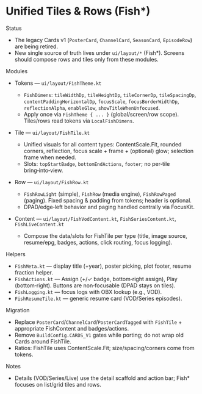 # Unified Tiles & Rows (Fish*)

Status
- The legacy Cards v1 (`PosterCard`, `ChannelCard`, `SeasonCard`, `EpisodeRow`) are being retired.
- New single source of truth lives under `ui/layout/*` (Fish*). Screens should compose rows and tiles only from these modules.

Modules
- Tokens — `ui/layout/FishTheme.kt`
  - `FishDimens`: `tileWidthDp`, `tileHeightDp`, `tileCornerDp`, `tileSpacingDp`, `contentPaddingHorizontalDp`, `focusScale`, `focusBorderWidthDp`, `reflectionAlpha`, `enableGlow`, `showTitleWhenUnfocused`.
  - Apply once via `FishTheme { ... }` (global/screen/row scope). Tiles/rows read tokens via `LocalFishDimens`.

- Tile — `ui/layout/FishTile.kt`
  - Unified visuals for all content types: ContentScale.Fit, rounded corners, reflection, focus scale + frame + (optional) glow; selection frame when needed.
  - Slots: `topStartBadge`, `bottomEndActions`, `footer`; no per‑tile bring‑into‑view.

- Row — `ui/layout/FishRow.kt`
  - `FishRowLight` (simple), `FishRow` (media engine), `FishRowPaged` (paging). Fixed spacing & padding from tokens; header is optional.
  - DPAD/edge‑left behavior and paging handled centrally via FocusKit.

- Content — `ui/layout/FishVodContent.kt`, `FishSeriesContent.kt`, `FishLiveContent.kt`
  - Compose the data/slots for FishTile per type (title, image source, resume/epg, badges, actions, click routing, focus logging).

Helpers
- `FishMeta.kt` — display title (+year), poster picking, plot footer, resume fraction helper.
- `FishActions.kt` — Assign (+/✓ badge, bottom‑right assign), Play (bottom‑right). Buttons are non‑focusable (DPAD stays on tiles).
- `FishLogging.kt` — focus logs with OBX lookup (e.g., VOD).
- `FishResumeTile.kt` — generic resume card (VOD/Series episodes).

Migration
- Replace `PosterCard`/`ChannelCard`/`PosterCardTagged` with `FishTile` + appropriate FishContent and badges/actions.
- Remove `BuildConfig.CARDS_V1` gates while porting; do not wrap old Cards around FishTile.
- Ratios: FishTile uses ContentScale.Fit; size/spacing/corners come from tokens.

Notes
- Details (VOD/Series/Live) use the detail scaffold and action bar; Fish* focuses on list/grid tiles and rows.
